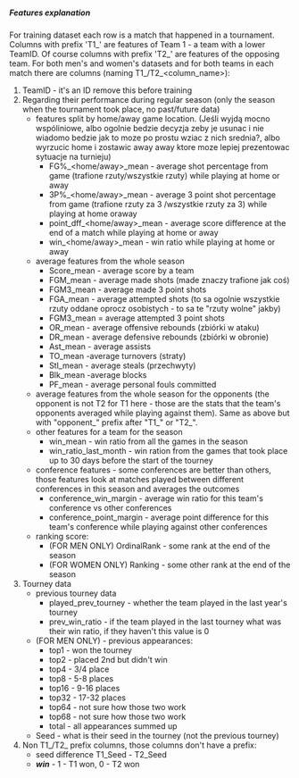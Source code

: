##### Features explanation
For training dataset each row is a match that happened in a tournament. Columns with prefix 'T1_' are features of Team 1 - a team with a lower TeamID. Of course columns with prefix 'T2_' are features of the opposing team. For both men's and women's datasets and for  both teams in each match there are columns (naming T1_/T2_<column_name>):
1. TeamID - it's an ID remove this before training
2. Regarding their performance during regular season (only the season when the tournament took place, no past/future data)
    - features split by home/away game location. (Jeśli wyjdą mocno wspóliniowe, albo ogolnie bedzie decyzja zeby je usunac i nie wiadomo bedzie jak to moze po prostu wziac z nich srednia?, albo wyrzucic home i zostawic away away ktore moze lepiej prezentowac sytuacje na turnieju)
        - FG%_<home/away>_mean - average shot percentage from game (trafione rzuty/wszystkie rzuty) while playing  at home or away 
        - 3P%_<home/away>_mean - average 3 point shot percentage from game (trafione rzuty za 3 /wszystkie rzuty za 3) while playing at home oraway 
        - point_dff_<home/away>_mean - average score difference at the end of a match while playing at home or away
        - win_<home/away>_mean - win ratio while playing at home or away 
    - average features from the whole season 
        - Score_mean - average score by a team
        - FGM_mean - average made shots (made znaczy trafione jak coś)
        - FGM3_mean - average made 3 point shots
        - FGA_mean - average attempted shots (to sa ogolnie wszystkie rzuty oddane oprocz osobistych - to sa te "rzuty wolne" jakby)
        - FGM3_mean = average attempted 3 point shots
        - OR_mean - average offensive rebounds (zbiórki w ataku)
        - DR_mean - average defensive rebounds (zbiórki w obronie)
        - Ast_mean - average assists
        - TO_mean -average turnovers (straty)
        - Stl_mean - average steals (przechwyty)
        - Blk_mean -average blocks 
        - PF_mean - average personal fouls committed
    - average features from the whole season for the opponents (the opponent is not T2 for T1 here - those are the stats that the team's opponents averaged while playing against them). Same as above but with "opponent_" prefix after "T1_" or "T2_".
    - other features for a team for the season
        - win_mean - win ratio from all the games in the season
        - win_ratio_last_month - win ration from the games that took place up to 30 days before the start of the tourney
    - conference features - some conferences are better than others, those features look at matches played between different conferences in this season and averages the outcomes
        - conference_win_margin - average win ratio for this team's conference vs other conferences
        - conference_point_margin - average point difference for this team's conference while playing against other conferences
    - ranking score:
        - (FOR MEN ONLY) OrdinalRank - some rank at the end of the season
        - (FOR WOMEN ONLY) Ranking - some other rank at the end of the season 
3. Tourney data
    - previous tourney data
        - played_prev_tourney - whether the team played in the last year's tourney 
        - prev_win_ratio - if the team played in the last tourney what was their win ratio, if they haven't this value is 0
    - (FOR MEN ONLY) - previous appearances:
        - top1 - won the tourney
        - top2 - placed 2nd but didn't win
        - top4 - 3/4 place
        - top8 - 5-8 places
        - top16 - 9-16 places
        - top32 - 17-32 places
        - top64 - not sure how those two work
        - top68 - not sure how those two work
        - total - all appearances summed up 
    - Seed - what is their seed in the tourney (not the previous tourney)
4. Non T1_/T2_ prefix columns, those columns don't have a prefix:
    - seed difference T1_Seed - T2_Seed
    - ***win*** - 1 - T1 won,  0 - T2 won 
    



    





    